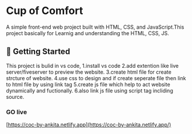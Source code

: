 # Cup of Comfort

A simple front-end web project built with HTML, CSS, and JavaScript.This project basically for Learnig and understanding the HTML, CSS, JS.

## 🚀 Getting Started

This project is bulid in vs code,
1.install vs code
2.add extention like live server/fiveserver to preview the website.
3.create html file for create strcture of website.
4.use css to design and if create seperate file then link to html file
by using link tag
5.create js file which help to act website dynamically and fuctionally.
6.also link js file using script tag incliding source.

### GO live 
[https://coc-by-ankita.netlify.app](https://coc-by-ankita.netlify.app/)


